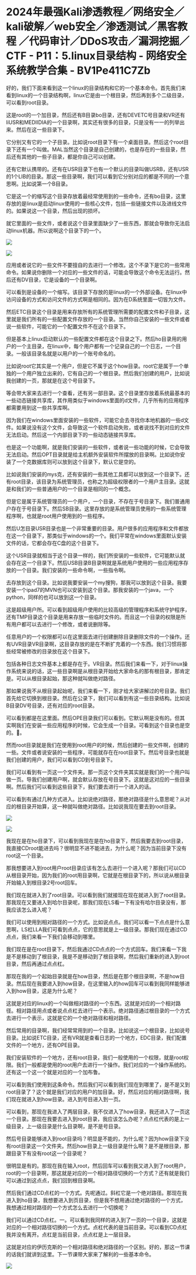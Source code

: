 # 2024年最强Kali渗透教程／网络安全／kali破解／web安全／渗透测试／黑客教程 ／代码审计／DDoS攻击／漏洞挖掘／CTF - P11：5.linux目录结构 - 网络安全系统教学合集 - BV1Pe411C7Zb

好的，我们下面来看到这一个linux的目录结构和它的一个基本命令。首先我们来看到linux的一个目录结构啊，linux它是由一个根目录，然后再到多个二级目录，可以看到root目录。

这是root的一个加目录，然后还有B目录bo目录，还有DEVETC号目录和VR还有liUSR和MEDIIDIA的一个目录啊，其实还有很多的目录，只是没有一一的列举出来。然后在这一些目录下。

它分别又有它的一个子目录。比如说root目录下有一个桌面目录。然后这个root目录下还有一个叫做。MAL当然这个目录是自己创建的，也是存在的一些目录，然后还有其他的一些子目录，都是你自己可以创建。

还有它默认携带的。还有在USR目录下也有一个默认的目录叫做USRB，还有USR的1个LIB的目录。那这一些目录啊，我们可以看到它分别对应的都是不同的一个意思啊。比如说第一个B目录。

它是这一个的缩写这个目录存放着最经常使用到的一些命令，还有bo目录，这里存放的是linux是启动linux使用的一些核心文件，包括一些链接文件以及进线文件的。如果说这一个目录，然后出现的损坏。

就它里面的一些文件，或者说这个目录里面缺少了一些东西，那就会导致你无法启动linux机器。所以说啊这个目录下的一个。



![](img/c3416de7b60e9de42b7926cd72d5ef43_1.png)

![](img/c3416de7b60e9de42b7926cd72d5ef43_2.png)

应用或者说它的一些文件不要擅自的去进行一个修改。这个不录下是它的一些常用命令。如果说你删除一个对应的一些文件的话，可能会导致这个命令无法运行。然后还有DV目录，它是设备的一个目录啊。

可以看到是设备的一个缩写。该目录下存放的是linux的一个外部设备。在linux中访问设备的方式和访问文件的方式啊是相同的。因为在D系统里面一切皆为文件。

然后ETC目录这个目录是用来存放所有的系统管理所需要的配置文件和子目录，这里就是我们所有的一些配置文件存放的一个目录。当然你自己安装的一些文件或者说一些软件，可能它的一个配置文件不在这个目录下。

但是基本上linux启动默认的一些配置文件都在这个目录之下。然后ho目录用的用户的一个主目录，在linux中，每个用户都有一个记录自己的一个日志，一个目录。一般该目录名就是以用户的一个账号命名的。

比如说root它其实是一个用户，但是它不属于这个how目录。root它是属于一个单独的一个用户独立出来的，它有自己的一个根目录。然后我们创建的用户，比如说我创建的一页，那就是在这个号目录下。

等会带大家来去进行一个查看，还有另一部目录。这个目录里存放着系统最基本的一些动态链接共享库，其作用类似于windows里面的d文件，几乎所有的应用程序都需要用到这一些共享库啊。

因为我们在windows里面安装的一些软件，可能它会去寻找你本地机器的一些d文件。如果说没有这个文件，会导致这一个软件启动失败，或者说找不到对应的文件无法启动。然后这一个内部目录下的一些动态链接共享库。

也是这一个功能啊，就是我们安装的一些软件，或者说一些功能的时候，它会导致无法启动。然后OPT目录就是给主机额外安装软件所摆放的目录啊。比如说你安装了一个克数据库则可以放到这个目录下，默认它是空的。

比如说我们安装的mys克，还有安装的一些其他工具都可以放到这一个目录下。还有root目录，该目录为系统管理员，也称之为超级权限者的一个用户主目录。这就是和我们的一些普通用户的一个目录是相同的一个概念。

但是它是属于系统管理员的一个用户，一个目录，不存在于号目录下。我们普通用户存在于号目录下。然后SB目录。这里存放的是系统管理员使用的一些系统管理程序啊，也就是root用户使用到的一些程序。

然后U怎目录USR目录也是一个非常重要的目录。用户很多的应用程序和文件都放在这一个目录下，那类似于windows的一个。我们平常在windows里面默认安装文件的话，它都会存在C盘的这个目录下。

这个USR目录就相当于这个目录一样的，我们所安装的一些软件，它可能默认就会存在这一个目录下。然后USB目录B目录啊就是系统用户使用的一些应用程序存放的一个目录。我们安装的一些命令啊，一些指令啊。

去存放到这个目录。比如说我要安装一个my搜狗，那我可以放到这个目录。我要安装一个ipad7的MVN也可以安装到这个目录。那我安装的一个java，一个python，同样的也可以放到这一个目录。

这是超级用户所。可以看到超级用户使用的比较高级的管理程序和系统守护程序，还有TMP目录这个目录是用来存放一些临时文件的。而且这一个目录的权限是所有用户都可以去进行一个修改，或者说删除等。

任意用户的一个权限都可以在这里面去进行创建删除目录删除文件的一个操作。还有UVR目录VR目录啊，这目录存放的是在不断扩充着的一个东西。我们习惯将那些经常被修改的目录放在这个目录下。

包括各种日志文件基本上都是存在于。VR目录。然后我们来看一下，对于linux操作系统来说的话，这一些目录啊是从根目录开始给大家命名的那有根目录，那肯定是。可以从根目录起始，那这种就叫做绝对路径。

那如果说我不从根目录起始呢，我们来看一下，刚才给大家讲解过的号目录。我们首先给它切换到根目录。然后在公录下，我们可以看到有这一些目录结构。比如说B目录DV号目录，还有对应的root目录。

可以看到都是在这里面。然后OPE目录我们可以看到。它默认啊是没有的。但其实啊我们在安装一些应用程序的时候，它会生成一个目录。可看到这个目录也是空的。🤧。

然而root目录就是我们在使用到root用户的时候，然后创建的一些文件啊，创建的一些。文件或者说安装的一些程序，可能就存在在root目录下。然后号目录也就是我们创建的用户，我们可以看到CD到号目录下。

我们可以看到有一页这一个文件夹。那一页这个文件夹其实就是我们的一个用户叫做一页。导我们创建用户啊，就会默认存放在号目录下。这就是这对应的一些目录啊。然后我们可以看到这些目录下，我们要去进行一个进入的话。

可以看到有通过几种方式进入。比如说绝对路径，那绝对路径是什么意思呢？从对应的根目录开始算，这一种就叫做绝对路径。比如说我现在要去到root目录。



![](img/c3416de7b60e9de42b7926cd72d5ef43_4.png)

![](img/c3416de7b60e9de42b7926cd72d5ef43_5.png)

我现在是在ho目录下，可以看到我现在是在ho目录下，然后我要去到root目录，我直接CDroot能进去吗？很明显不进不能进去，为什么呢？因为当前目录下没有root这一个目录。

那我想要进入到root用户root目录应该有怎么去进行一个进入呢？那我们可以CD从根目录开始，因为我们的root用目录啊，它就是在根目录下的，所以说从根目录开始输入到根目录2号root回车。

我们现在就进入到了root目录。可以看到我们就接现在现在就进入到了root目录。那我现在又要进入到哈尔目录呢，那我们现在LS看一下有没有哈尔目录没有，那我应该怎么进入呢？

我们可以使用到相对路径的一个方式。比如说点点。我们可以看一下点点是什么意思啊，LS杠LLA我们可看到点点，它的意思就是上一级目录。那我们现在通过CD点点，我们来看一下我们会移动到哪里。

我们现在是在root目录下，然后我通过CD点点的一个方式回车。我们来看一下我是不是移动到了根目录，我是不是移动到了根目录啊，然后我们重新的进入到root目录，然后再通过点点杠。

那现在我的一个起始目录就是在how目录，然后是在那个根目录啊，不是how目录。然后现在我要进入到how目录，在这里输入的how回车可以看到我同样能够进入到how目录，这是为什么呢？

这就是对应的linux的一个叫做相对路径的一个东西。这就是对应的一个相对路径。相对路径用点或者说点点杠去进行一个表示。绝对路径通过根目录的一个方式去进行一个表示，这就是它的一个绝对路径和相对路径。

然后常用的目录啊，我们经常常用到的一个目录。比如说这一个根目录，比如说号目录。比如说ETC目录，还有VR就是查看日志的一个地方，EDC目录，我们配置文件的一个地方，还有OPE目录。

我们安装软件的一个地方，还有root目录，我们一般使用的一个权限，就是root权限。我们一般都是使用的root用户去进行一个操作。我们对应的一个操作系统的。还有这一个这一个就是对应的一个加布鲁。

可以看到我们使用到这条命令。然后我们可以看到我们现在到哪里了，是不是又到root目录了？这个就是我们对应的用户的加目录。好，然后对应的相对路径啊，我们现在就进入到how目录。进入到号目进入到一页。

可以看到，那现在我进入了两层目录，我不仅进入了how目录，我还进入了一页这一个目录。那现在我要去进入到root目录，我应该怎么办呢？点点杠代表的是上一级目录，上一级目录是什么目录啊，是不是号目录。

然后号目录能够进入到root目录吗？明显是不能的，为什么呢？因为how目录下没有root目录这一个文件夹。然后how目录上一级目录是什么啊？是不是根目录，那跟目录下有没有root这一个目录呢？

很明显是有的。那现在我在输入root，然后回车可以看到我又进入到了root用户，root的一个目录啊，那这就是对应的一个相对路径切换的一个方式？还有就是我们可以通过到这点点，我们回到根目录啊。

然后我们通过CD点杠的一个方式。先呢通过。斜杠它是一个绝对路径。那现在我进入到ho目录，我想要进入到页目录，但是我不想用通过绝对路径的一个方式，我想通过相对路径的一个方式怎么去进行一个切换呢？

我们可以通过CD点杠。一。可以看到我同样的进入到了一页的一个目录，这就是对应的一个相对路径切换的一个方式。点杠代表的是当前目录。可以看到CD点杠我并没有离开。点杠是当前目录，点点杠是上一层目录。

这就是对应的伊历克斯的一个相对路径和绝对路径的一个区别。好的，那这一节课的话我们就讲到这里。下一节课带大家来了解利的一些基本命令。



![](img/c3416de7b60e9de42b7926cd72d5ef43_7.png)